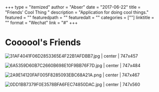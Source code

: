 +++
type = "itemized"
author = "Abser"
date = "2017-06-22"
title = "Friends' Cool Thing "
description = "Application for doing cool things."
featured = ""
featuredpath = ""
featuredalt = ""
categories = [""]
linktitle = ""
format = "Wechat"
link = "#"
+++

# Coooool&#39;s Friends



![31AF4041F06D2853365E4F22B1AFDBB7.jpg | center | 747x457](https://cdn.nlark.com/yuque/0/2018/jpeg/176280/1545670576120-5391c8a4-a4ad-480e-8d2f-aa8ecaf1e1b3.jpeg "")



![6A5359D60B7C2660B698E10F9BB76F7D.jpg | center | 747x484](https://cdn.nlark.com/yuque/0/2018/png/176280/1545670613174-6d7fbc69-473d-4b43-a422-4b7a0b398013.png "")



![2A9E14120FAF005F8285093EBC68A21A.png | center | 747x467](https://cdn.nlark.com/yuque/0/2018/png/176280/1545670622028-719a0a79-7e17-45cb-ac54-a4b89bd991c0.png "")



![0DD1BB7379F0E3578BFA6FEC74850DAC.jpg | center | 747x560](https://cdn.nlark.com/yuque/0/2018/jpeg/176280/1545670632694-d4ca61bc-461b-4b6d-99d5-eb59b4e85de3.jpeg "")

